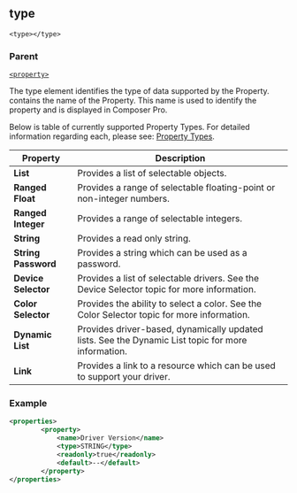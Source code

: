 ## type

`<type></type>`


### Parent

[`<property>`][1]


The type element identifies the type of data supported by the Property. contains the name of the Property. This name is used to identify the property and is displayed  in Composer Pro.

Below is table of currently supported Property Types. For detailed information regarding each, please see: [Property Types][2].

| Property            | Description                                                                                        |
| ------------------- | -------------------------------------------------------------------------------------------------- |
| **List**            | Provides a list of selectable objects.                                                             |
| **Ranged Float**    | Provides a range of selectable floating-point or non-integer numbers.                              |
| **Ranged Integer**  | Provides a range of selectable integers.                                                           |
| **String**          | Provides a read only string.                                                                       |
| **String Password** | Provides a string which can be used as a password.                                                 |
| **Device Selector** | Provides a list of selectable drivers. See the Device Selector topic for more information.         |
| **Color Selector**  | Provides the ability to select a color. See the Color Selector topic for more information.         |
| **Dynamic List**    | Provides driver-based, dynamically updated lists. See the Dynamic List topic for more information. |
| **Link**            | Provides a link to a resource which can be used to support your driver.                            |

### Example

```xml
<properties>
		<property>
			<name>Driver Version</name>
			<type>STRING</type>
			<readonly>true</readonly>
			<default>--</default>
		</property>
</properties>
```




[1]:	https://verbose-telegram-5004f902.pages.github.io/#properties-xml-property
[2]:	https://snap-one.github.io/docs-driverworks-fundamentals/#composerpro-the-interface-into-the-sdk